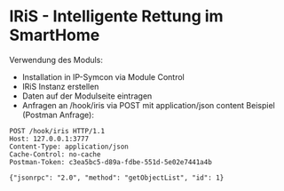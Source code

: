 # IRiS - Intelligente Rettung im SmartHome

Verwendung des Moduls:
- Installation in IP-Symcon via Module Control
- IRiS Instanz erstellen
- Daten auf der Modulseite eintragen
- Anfragen an <webfront-Adresse>/hook/iris via POST mit application/json content
Beispiel (Postman Anfrage):
````
POST /hook/iris HTTP/1.1
Host: 127.0.0.1:3777
Content-Type: application/json
Cache-Control: no-cache
Postman-Token: c3ea5bc5-d89a-fdbe-551d-5e02e7441a4b

{"jsonrpc": "2.0", "method": "getObjectList", "id": 1}
````
